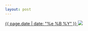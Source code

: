```yaml
---
layout: post
---
```


<p>
  <a href="/411">
    <time>{{ page.date | date: "%e %B %Y" }}</time>
    <img src="{{ site.assets_url }}/411.jpg">
  </a>
  
</p>
